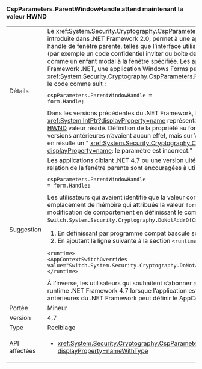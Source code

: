 ### <a name="cspparametersparentwindowhandle-now-expects-hwnd-value"></a>CspParameters.ParentWindowHandle attend maintenant la valeur HWND

|   |   |
|---|---|
|Détails|Le <xref:System.Security.Cryptography.CspParameters.ParentWindowHandle> valeur, introduite dans .NET Framework 2.0, permet à une application enregistrer une valeur de handle de fenêtre parente, telles que l’interface utilisateur requis pour accéder à la clé (par exemple un code confidentiel inviter ou boîte de dialogue de consentement) s’ouvre comme un enfant modal à la fenêtre spécifiée. Les applications qui ciblent le 4.7 Framework .NET, une application Windows Forms peut définir le <xref:System.Security.Cryptography.CspParameters.ParentWindowHandle> propriété avec le code comme suit :<pre><code class="language-C#">cspParameters.ParentWindowHandle = form.Handle;&#13;&#10;</code></pre>Dans les versions précédentes du .NET Framework, la valeur était censée être une <xref:System.IntPtr?displayProperty=name> représentant un emplacement mémoire où les [HWND](https://msdn.microsoft.com/library/windows/desktop/aa383751.aspx#HWND) valeur résidé. Définition de la propriété au formulaire. Handle sur Windows 7 et versions antérieures n’avaient aucun effet, mais sur Windows 8 et versions ultérieures, il en résulte un &quot; <xref:System.Security.Cryptography.CryptographicException?displayProperty=name>: le paramètre est incorrect.&quot;|
|Suggestion|Les applications ciblant .NET 4.7 ou une version ultérieure désireux d’enregistrer une relation de la fenêtre parente sont encouragées à utiliser le formulaire simplifié :<pre><code class="language-C#">cspParameters.ParentWindowHandle = form.Handle;&#13;&#10;</code></pre>Les utilisateurs qui avaient identifié que la valeur correcte pour passer a l’adresse d’un emplacement de mémoire qui attribuée la valeur <code>form.Handle</code> peuvent la refuser la modification de comportement en définissant le commutateur AppContext <code>Switch.System.Security.Cryptography.DoNotAddrOfCspParentWindowHandle</code> à <code>true</code>.<ol><li>En définissant par programme compat bascule sur le AppContext, comme expliqué [ici](http://blogs.msdn.com/b/dotnet/archive/2015/04/29/net-announcements-at-build-2015.aspx#dotnet46)</li><li>En ajoutant la ligne suivante à la section <code>&lt;runtime&gt;</code> du fichier app.config :</li></ol><pre><code class="language-xml">&lt;runtime&gt;&#13;&#10;&lt;AppContextSwitchOverrides value=&quot;Switch.System.Security.Cryptography.DoNotAddrOfCspParentWindowHandle=true&quot;/&gt;&#13;&#10;&lt;/runtime&gt;&#13;&#10;</code></pre>À l’inverse, les utilisateurs qui souhaitent s’abonner au nouveau comportement sur le runtime .NET Framework 4.7 lorsque l’application est chargée sous les versions antérieures du .NET Framework peut définir le AppContext basculent vers <code>false</code>.|
|Portée|Mineur|
|Version|4.7|
|Type|Reciblage|
|API affectées|<ul><li><xref:System.Security.Cryptography.CspParameters.ParentWindowHandle?displayProperty=nameWithType></li></ul>|

